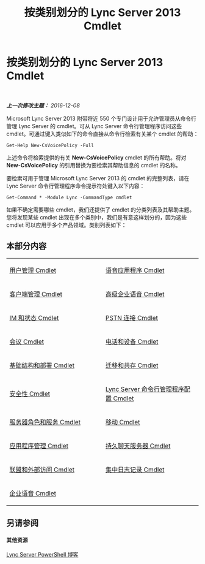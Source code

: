 ﻿---
title: 按类别划分的 Lync Server 2013 Cmdlet
TOCTitle: 按类别划分的 Lync Server 2013 Cmdlet
ms:assetid: 4ce274d7-b0ec-40b8-b85e-9a0613916ffb
ms:mtpsurl: https://technet.microsoft.com/zh-cn/library/Gg398306(v=OCS.15)
ms:contentKeyID: 49312782
ms.date: 12/10/2016
mtps_version: v=OCS.15
ms.translationtype: HT
---

# 按类别划分的 Lync Server 2013 Cmdlet

 

_**上一次修改主题：** 2016-12-08_

Microsoft Lync Server 2013 附带将近 550 个专门设计用于允许管理员从命令行管理 Lync Server 的 cmdlet。可从 Lync Server 命令行管理程序访问这些 cmdlet。可通过键入类似如下的命令直接从命令行检索有关某个 cmdlet 的帮助：

    Get-Help New-CsVoicePolicy -Full

上述命令将检索提供的有关 **New-CsVoicePolicy** cmdlet 的所有帮助。将对 **New-CsVoicePolicy** 的引用替换为要检索其帮助信息的 cmdlet 的名称。

要检索可用于管理 Microsoft Lync Server 2013 的 cmdlet 的完整列表，请在 Lync Server 命令行管理程序命令提示符处键入以下内容：

    Get-Command * -Module Lync -CommandType cmdlet

如果不确定需要哪些 cmdlet，我们还提供了 cmdlet 的分类列表及其帮助主题。您将发现某些 cmdlet 出现在多个类别中，我们是有意这样划分的，因为这些 cmdlet 可以应用于多个产品领域。类别列表如下：

## 本部分内容


<table>
<colgroup>
<col style="width: 50%" />
<col style="width: 50%" />
</colgroup>
<tbody>
<tr class="odd">
<td><p><a href="lync-server-2013-user-management-cmdlets.md">用户管理 Cmdlet</a></p></td>
<td><p><a href="lync-server-2013-voice-application-cmdlets.md">语音应用程序 Cmdlet</a></p></td>
</tr>
<tr class="even">
<td><p><a href="lync-server-2013-client-management-cmdlets.md">客户端管理 Cmdlet</a></p></td>
<td><p><a href="lync-server-2013-advanced-enterprise-voice-cmdlets.md">高级企业语音 Cmdlet</a></p></td>
</tr>
<tr class="odd">
<td><p><a href="lync-server-2013-im-and-presence-cmdlets.md">IM 和状态 Cmdlet</a></p></td>
<td><p><a href="lync-server-2013-pstn-connectivity-cmdlets.md">PSTN 连接 Cmdlet</a></p></td>
</tr>
<tr class="even">
<td><p><a href="lync-server-2013-conferencing-cmdlets.md">会议 Cmdlet</a></p></td>
<td><p><a href="lync-server-2013-phones-and-devices-cmdlets.md">电话和设备 Cmdlet</a></p></td>
</tr>
<tr class="odd">
<td><p><a href="lync-server-2013-infrastructure-and-deployment-cmdlets.md">基础结构和部署 Cmdlet</a></p></td>
<td><p><a href="lync-server-2013-migration-and-coexistence-cmdlets.md">迁移和共存 Cmdlet</a></p></td>
</tr>
<tr class="even">
<td><p><a href="lync-server-2013-security-cmdlets.md">安全性 Cmdlet</a></p></td>
<td><p><a href="lync-server-2013-lync-server-management-shell-configuration-cmdlets.md">Lync Server 命令行管理程序配置 Cmdlet</a></p></td>
</tr>
<tr class="odd">
<td><p><a href="lync-server-2013-server-roles-and-services-cmdlets.md">服务器角色和服务 Cmdlet</a></p></td>
<td><p><a href="lync-server-2013-mobility-cmdlets.md">移动 Cmdlet</a></p></td>
</tr>
<tr class="even">
<td><p><a href="lync-server-2013-application-management-cmdlets.md">应用程序管理 Cmdlet</a></p></td>
<td><p><a href="lync-server-2013-persistent-chat-server-cmdlets.md">持久聊天服务器 Cmdlet</a></p></td>
</tr>
<tr class="odd">
<td><p><a href="https://docs.microsoft.com/en-us/powershell/module/skype/">联盟和外部访问 Cmdlet</a></p></td>
<td><p><a href="lync-server-2013-centralized-logging-cmdlets.md">集中日志记录 Cmdlet</a></p></td>
</tr>
<tr class="even">
<td><p><a href="lync-server-2013-enterprise-voice-cmdlets.md">企业语音 Cmdlet</a></p></td>
<td><p></p></td>
</tr>
</tbody>
</table>


## 另请参阅

#### 其他资源

[Lync Server PowerShell 博客](http://go.microsoft.com/fwlink/?linkid=203150%26clcid=0x804)

